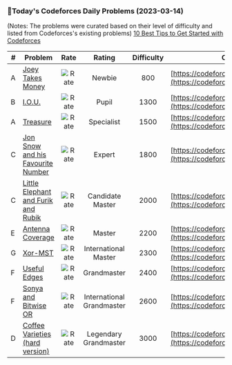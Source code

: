 ### 🌟Today's Codeforces Daily Problems (2023-03-14)
(Notes: The problems were curated based on their level of difficulty and listed from Codeforces's existing problems)
[10 Best Tips to Get Started with Codeforces](https://github.com/ika9810/Codeforces-Daily-Problems/blob/main/10%20Best%20Tips%20to%20Get%20Started%20with%20Codeforces.md)

| # | Problem | Rate| Rating | Difficulty | Contest |
|---| ----- | :--------: | :----------: | :----------: | ---------- |
|A|[Joey Takes Money](https://codeforces.com/contest/1731/problem/A)|![Rate](https://img.shields.io/badge/Newbie-800-lightgrey)|Newbie|800|[https://codeforces.com/contest/1731](https://codeforces.com/contest/1731)|
|B|[I.O.U.](https://codeforces.com/contest/376/problem/B)|![Rate](https://img.shields.io/badge/Pupil-1300-brightgreen)|Pupil|1300|[https://codeforces.com/contest/376](https://codeforces.com/contest/376)|
|A|[Treasure](https://codeforces.com/contest/494/problem/A)|![Rate](https://img.shields.io/badge/Specialist-1500-9cf)|Specialist|1500|[https://codeforces.com/contest/494](https://codeforces.com/contest/494)|
|C|[Jon Snow and his Favourite Number](https://codeforces.com/contest/768/problem/C)|![Rate](https://img.shields.io/badge/Expert-1800-blue)|Expert|1800|[https://codeforces.com/contest/768](https://codeforces.com/contest/768)|
|C|[Little Elephant and Furik and Rubik](https://codeforces.com/contest/204/problem/C)|![Rate](https://img.shields.io/badge/Candidate%20Master-2000-blueviolet)|Candidate Master|2000|[https://codeforces.com/contest/204](https://codeforces.com/contest/204)|
|E|[Antenna Coverage](https://codeforces.com/contest/1253/problem/E)|![Rate](https://img.shields.io/badge/Master-2200-orange)|Master|2200|[https://codeforces.com/contest/1253](https://codeforces.com/contest/1253)|
|G|[Xor-MST](https://codeforces.com/contest/888/problem/G)|![Rate](https://img.shields.io/badge/International%20Master-2300-orange)|International Master|2300|[https://codeforces.com/contest/888](https://codeforces.com/contest/888)|
|F|[Useful Edges](https://codeforces.com/contest/1482/problem/F)|![Rate](https://img.shields.io/badge/Grandmaster-2400-red)|Grandmaster|2400|[https://codeforces.com/contest/1482](https://codeforces.com/contest/1482)|
|F|[Sonya and Bitwise OR](https://codeforces.com/contest/1004/problem/F)|![Rate](https://img.shields.io/badge/International%20Grandmaster-2600-red)|International Grandmaster|2600|[https://codeforces.com/contest/1004](https://codeforces.com/contest/1004)|
|D|[Coffee Varieties (hard version)](https://codeforces.com/contest/1290/problem/D)|![Rate](https://img.shields.io/badge/Legendary%20Grandmaster-3000-red)|Legendary Grandmaster|3000|[https://codeforces.com/contest/1290](https://codeforces.com/contest/1290)|
